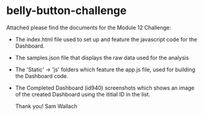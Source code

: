 # belly-button-challenge

Attached please find the documents for the Module 12 Challenge:
  - The index.html file used to set up and feature the javascript code for the Dashboard.
  - The samples.json file that displays the raw data used for the analysis
  - The 'Static' -> 'js' folders which feature the app.js file, used for building the Dashboard code.
  - The Completed Dashboard (id940) screenshots which shows an image of the created Dashboard using the ititial ID in the list.

    Thank you!
    Sam Wallach
